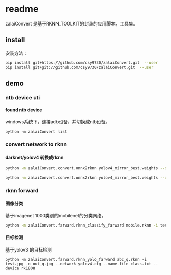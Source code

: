 # readme

zalaiConvert 是基于RKNN_TOOLKIT的封装的应用脚本，工具集。


## install

安装方法：

``` bash
pip install git+https://github.com/csy9730/zalaiConvert.git  --user
pip install git+git://github.com/csy9730/zalaiConvert.git  --user
```

## demo
### ntb device uti

#### found ntb device

windows系统下，连接adb设备，并切换成ntb设备。
```
python -m zalaiConvert list

```

### convert network to rknn
#### darknet/yolov4 转换成rknn
``` bash
python -m zalaiConvert.convert.onnx2rknn yolov4_mirror_best.weights --darknet-cfg yolov4.cfg -o abc.rknn --framework darknet --dataset dataset.txt --normalize-params 0 0 0 255

python -m zalaiConvert.convert.onnx2rknn yolov4_mirror_best.weights --darknet-cfg yolov4.cfg -o abc_q.rknn --framework darknet --dataset dataset.txt --normalize-params 0 0 0 255 --do-quantization
```

### rknn forward

#### 图像分类
基于imagenet 1000类别的mobilenet的分类网络。
``` bash
python -m zalaiConvert.farward.rknn_classify_farward mobile.rknn -i test.jpg -o out_q.jpg  --name-file class.txt 
```

#### 目标检测
基于yolov3 的目标检测
```
python -m zalaiConvert.farward.rknn_yolo_farward abc_q.rknn -i test.jpg -o out_q.jpg --network yolov4.cfg --name-file class.txt --device rk1808
```
